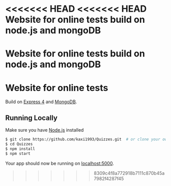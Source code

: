 <<<<<<< HEAD
<<<<<<< HEAD
Website for online tests build on node.js and mongoDB
=======
Website for online tests build on node.js and mongoDB
=======
# Website for online tests 

Build on  [Express 4](http://expressjs.com/) and [MongoDB](http://www.mongodb.org/).


## Running Locally

Make sure you have [Node.js](http://nodejs.org/) installed

```sh
$ git clone https://github.com/kaxi1993/Quizzes.git  # or clone your own fork
$ cd Quizzes
$ npm install
$ npm start
```

Your app should now be running on [localhost:5000](http://localhost:5000/).

>>>>>>> 8309c4f8a772918b7111c870b45a7982f4287f45
